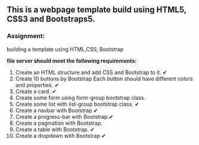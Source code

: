 ## This is a webpage template build using HTML5, CSS3 and Bootstraps5.



### Assignment: 
building a template using HTML,CSS, Bootstrap

 **file server should meet the following requirements:**

1.  Create an HTML structure and add CSS and Bootstrap to it. &#x2714;
2.  Create 10 buttons by Bootstrap Each button should have different colors
    and properties. &#x2714;
3.  Create a card. &#x2714;
4.  Create some form using form-group bootstrap class.
5.  Create some list with list-group bootstrap class. &#x2714;
6.  Create a navbar with Bootstrap &#x2714;
7.  Create a progress-bar with Bootstrap.&#x2714;
8.  Create a pagination with Bootstrap.
9.  Create a table with Bootstrap. &#x2714;
10. Create a dropdown with Bootstrap &#x2714;

<!-- Symbols = &#x2714;, &#10006; || &#10062; &#9989;  -->

